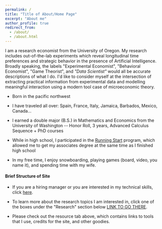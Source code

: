 ```yaml
---
permalink: /
title: "Title of About/Home Page"
excerpt: "About me"
author_profile: true
redirect_from: 
  - /about/
  - /about.html
---
```

 
I am a research economist from the University of Oregon. My research includes out-of-the-lab experiments which reveal longitudinal time preferences and strategic behavior in the presence of Artificial Intelligence. Broadly speaking, the labels "Experimental Economist", "Behavioral Economist", "Game Theorist", and *"Data Scientist"* would all be accurate descriptions of what I do. I'd like to consider myself at the intersection of extracting practical information from experimental data and modelling meaningful interaction using a modern tool case of microeconomic theory.  


* Born in the pacific northwest

* I have traveled all over: Spain, France, Italy, Jamaica, Barbados, Mexico, Canada...

* I earned a double major (B.S.) in Mathematics and Economics from the University of Washington
  -- Honor Roll, 3 years, Advanced Calculus Sequence + PhD courses

* While in high school, I participated in the [Running Start]() program, which allowed me to get my associates degree at the same time as I finished high school

* In my free time, I enjoy snowboarding, playing games (board, video, you name it), and spending time with my wife. 


#### Brief Structure of Site
- If you are a hiring manager or you are interested in my technical skills, click [here](). 

- To learn more about the research topics I am interested in, click one of the boxes under the "Research" section below [LINK TO GO THERE]().

- Please check out the <a target=blank>resource</a> tab above, which contains links to tools that I use, credits for the site, and other goodies.
  


